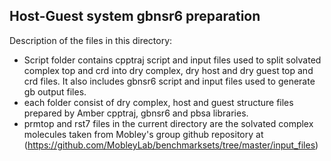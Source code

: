 ## Host-Guest system gbnsr6 preparation
Description of the files in this directory:
- Script folder contains cpptraj script and input files used to split solvated complex top and crd into dry complex, dry host and dry guest top and crd files. It also includes gbnsr6 script and input files used to generate gb output files.
- each folder consist of dry complex, host and guest structure files prepared by Amber cpptraj, gbnsr6 and pbsa libraries.
- prmtop and rst7 files in the current directory are the solvated complex molecules taken from Mobley's group github repository at (https://github.com/MobleyLab/benchmarksets/tree/master/input_files)
